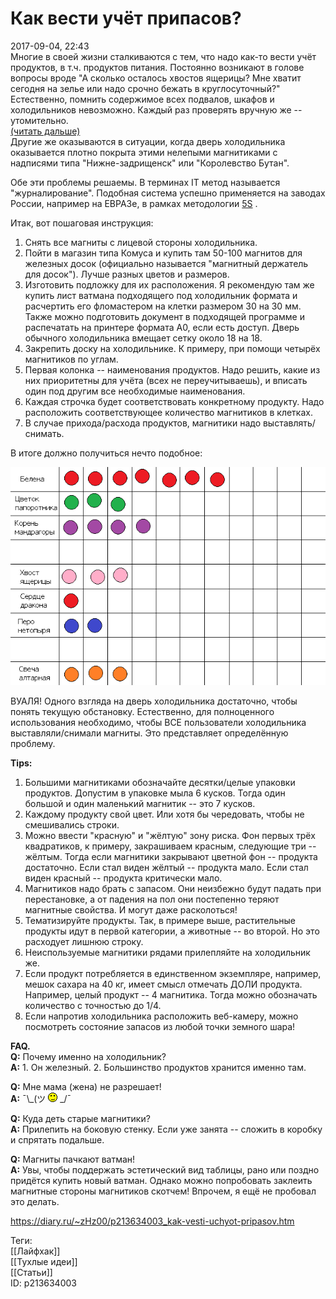 Как вести учёт припасов?
=========================

   
 2017-09-04, 22:43   
  Многие в своей жизни сталкиваются с тем, что надо как-то вести учёт продуктов, в т.ч. продуктов питания. Постоянно возникают в голове вопросы вроде "А сколько осталось хвостов ящерицы? Мне хватит сегодня на зелье или надо срочно бежать в круглосуточный?" Естественно, помнить содержимое всех подвалов, шкафов и холодильников невозможно. Каждый раз проверять вручную же -- утомительно.   
  [(читать дальше)](https://zHz00.diary.ru/p213634003.htm?index=1#linkmore213634003m1)      
 Другие же оказываются в ситуации, когда дверь холодильника оказывается плотно покрыта этими нелепыми магнитиками с надписями типа "Нижне-задрищенск" или "Королевство Бутан".   
   
 Обе эти проблемы решаемы. В терминах IT метод называется "журналирование". Подобная система успешно применяется на заводах России, например на ЕВРАЗе, в рамках методологии  [5S](https://ru.wikipedia.org/wiki/5S)  .   
   
 Итак, вот пошаговая инструкция:   
 1. Снять все магниты с лицевой стороны холодильника.   
 2. Пойти в магазин типа Комуса и купить там 50-100 магнитов для железных досок (официально называется "магнитный держатель для досок"). Лучше разных цветов и размеров.   
 3. Изготовить подложку для их расположения. Я рекомендую там же купить лист ватмана подходящего под холодильник формата и расчертить его фломастером на клетки размером 30 на 30 мм. Также можно подготовить документ в подходящей программе и распечатать на принтере формата A0, если есть доступ. Дверь обычного холодильника вмещает сетку около 18 на 18.   
 4. Закрепить доску на холодильнике. К примеру, при помощи четырёх магнитиков по углам.   
 5. Первая колонка -- наименования продуктов. Надо решить, какие из них приоритетны для учёта (всех не переучитываешь), и вписать один под другим все необходимые наименования.   
 6. Каждая строчка будет соответствовать конкретному продукту. Надо расположить соответствующее количество магнитиков в клетках.   
 7. В случае прихода/расхода продуктов, магнитики надо выставлять/снимать.   
   
 В итоге должно получиться нечто подобное:   
   
  ![](pics/vVY9Agn.png)    
   
 ВУАЛЯ! Одного взгляда на дверь холодильника достаточно, чтобы понять текущую обстановку. Естественно, для полноценного использования необходимо, чтобы ВСЕ пользователи холодильника выставляли/снимали магниты. Это представляет определённую проблему.   
   
  **Tips:**    
 1. Большими магнитиками обозначайте десятки/целые упаковки продуктов. Допустим в упаковке мыла 6 кусков. Тогда один большой и один маленький магнитик -- это 7 кусков.   
 2. Каждому продукту свой цвет. Или хотя бы чередовать, чтобы не смешивались строки.   
 3. Можно ввести "красную" и "жёлтую" зону риска. Фон первых трёх квадратиков, к примеру, закрашиваем красным, следующие три -- жёлтым. Тогда если магнитики закрывают цветной фон -- продукта достаточно. Если стал виден жёлтый -- продукта мало. Если стал виден красный -- продукта критически мало.   
 4. Магнитиков надо брать с запасом. Они неизбежно будут падать при перестановке, а от падения на пол они постепенно теряют магнитные свойства. И могут даже расколоться!   
 5. Тематизируйте продукты. Так, в примере выше, растительные продукты идут в первой категории, а животные -- во второй. Но это расходует лишнюю строку.   
 6. Неиспользуемые магнитики рядами прилепляйте на холодильник же.   
 7. Если продукт потребляется в единственном экземпляре, например, мешок сахара на 40 кг, имеет смысл отмечать ДОЛИ продукта. Например, целый продукт -- 4 магнитика. Тогда можно обозначать количество с точностью до 1/4.   
 8. Если напротив холодильника расположить веб-камеру, можно посмотреть состояние запасов из любой точки земного шара!   
   
  **FAQ.**    
  **Q:**  Почему именно на холодильник?   
  **A:**  1. Он железный. 2. Большинство продуктов хранится именно там.   
   
  **Q:**  Мне мама (жена) не разрешает!   
  **A:**  ¯\\_(ツ ![;)](pics/1136.gif) \_/¯   
   
  **Q:**  Куда деть старые магнитики?   
  **A:**  Прилепить на боковую стенку. Если уже занята -- сложить в коробку и спрятать подальше.   
   
  **Q:**  Магниты пачкают ватман!   
  **A:**  Увы, чтобы поддержать эстетический вид таблицы, рано или поздно придётся купить новый ватман. Однако можно попробовать заклеить магнитные стороны магнитиков скотчем! Впрочем, я ещё не пробовал это делать.   
     
    
 <https://diary.ru/~zHz00/p213634003_kak-vesti-uchyot-pripasov.htm>   
   
 Теги:   
 [[Лайфхак]]   
 [[Тухлые идеи]]   
 [[Статьи]]   
 ID: p213634003